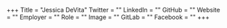 +++
Title = "Jessica DeVita"
Twitter = ""
LinkedIn = ""
GitHub = ""
Website = ""
Employer = ""
Role = ""
Image = ""
GitLab = ""
Facebook = ""
+++
